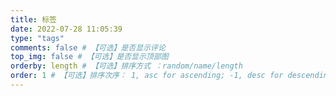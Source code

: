 ```yaml
---
title: 标签
date: 2022-07-28 11:05:39
type: "tags" 
comments: false # 【可选】是否显示评论
top_img: false # 【可选】是否显示顶部图
orderby: length # 【可选】排序方式 ：random/name/length
order: 1 # 【可选】排序次序： 1, asc for ascending; -1, desc for descending
---
```


